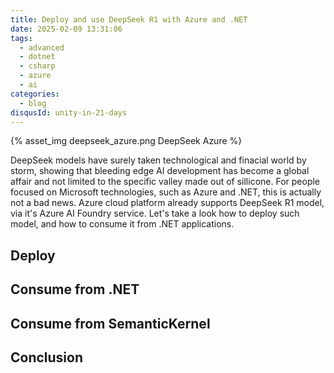 ```yaml
---
title: Deploy and use DeepSeek R1 with Azure and .NET
date: 2025-02-09 13:31:06
tags:
  - advanced
  - dotnet
  - csharp
  - azure
  - ai
categories:
  - blog
disqusId: unity-in-21-days
---
```


{% asset_img deepseek_azure.png DeepSeek Azure %}

DeepSeek models have surely taken technological and finacial world by storm, showing that bleeding edge AI development has become a global affair and not limited to the specific valley made out of sillicone. For people focused on Microsoft technologies, such as Azure and .NET, this is actually not a bad news. Azure cloud platform already supports DeepSeek R1 model, via it's Azure AI Foundry service. Let's take a look how to deploy such model, and how to consume it from .NET applications.

<!-- more -->

## Deploy

## Consume from .NET

## Consume from SemanticKernel

## Conclusion